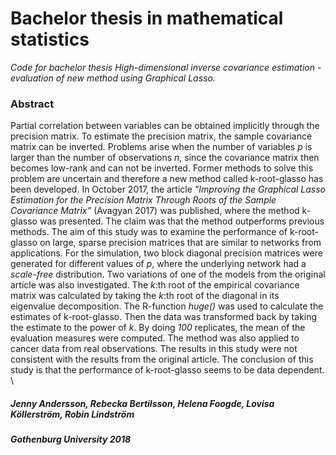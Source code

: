 # Bachelor thesis in mathematical statistics

*Code for bachelor thesis High-dimensional inverse covariance estimation - evaluation of new method using Graphical Lasso.*

### Abstract

Partial correlation between variables can be obtained implicitly through the precision matrix. To estimate the precision matrix, the sample covariance matrix can be inverted. Problems arise when the number of variables *p* is larger than the number of observations *n*, since the covariance matrix then becomes low-rank and can not be inverted. Former methods to solve this problem are uncertain and therefore a new method called k-root-glasso has been developed. In October 2017, the article  *"Improving the Graphical Lasso Estimation for the Precision Matrix Through Roots of the Sample Covariance Matrix”* (Avagyan 2017) was published, where the method k-glasso was presented. The claim was that the method outperforms previous methods. The aim of this study was to examine the performance of k-root-glasso on large, sparse precision matrices that are similar to networks from applications. For the simulation, two block diagonal precision matrices were generated for different values of *p*, where the underlying network had a *scale-free* distribution. Two variations of one of the models from the original article was also investigated. The *k*:th root of the empirical covariance matrix was calculated by taking the *k*:th root of the diagonal in its eigenvalue decomposition. The R-function *huge()* was used to calculate the estimates of k-root-glasso. Then the data was transformed back by taking the estimate to the power of *k*. By doing *100* replicates, the mean of the evaluation measures were computed. The method was also applied to cancer data from real observations. The results in this study were not consistent with the results from the original article. The conclusion of this study is that the performance of k-root-glasso seems to be data dependent. \\




##### Jenny Andersson, Rebecka Bertilsson, Helena Foogde, Lovisa Köllerström, Robin Lindström
##### Gothenburg University 2018
